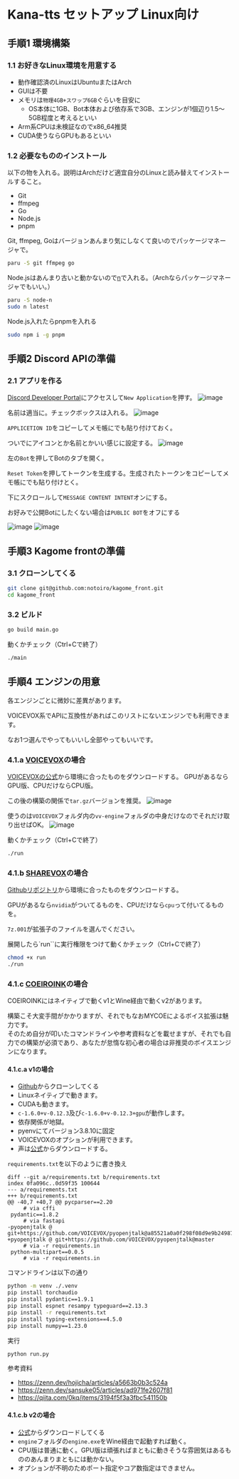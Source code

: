 # Kana-tts セットアップ Linux向け

## 手順1 環境構築

### 1.1 お好きなLinux環境を用意する

- 動作確認済のLinuxはUbuntuまたはArch
- GUIは不要
- メモリは`物理4GB+スワップ6GB`ぐらいを目安に
  - OS本体に1GB、Bot本体および依存系で3GB、エンジンが1個辺り1.5〜5GB程度と考えるといい
- Arm系CPUは未検証なのでx86_64推奨
- CUDA使うならGPUもあるといい

### 1.2 必要なもののインストール

以下の物を入れる。説明はArchだけど適宜自分のLinuxと読み替えてインストールすること。
- Git
- ffmpeg
- Go
- Node.js
- pnpm

Git, ffmpeg, Goはバージョンあんまり気にしなくて良いのでパッケージマネージャで。
```bash
paru -S git ffmpeg go
```

Node.jsはあんまり古いと動かないので[n](https://www.npmjs.com/package/n )で入れる。（Archならパッケージマネージャでもいい。）
```bash
paru -S node-n
sudo n latest
```

Node.js入れたらpnpmを入れる
```bash
sudo npm i -g pnpm
```

## 手順2 Discord APIの準備

### 2.1 アプリを作る

[Discord Developer Portal](https://discord.com/developers/applications )にアクセスして`New Application`を押す。
![image](https://github.com/notoiro/voicevox-tts-discord/assets/114740031/1580dddb-b330-49b1-a417-93ba515acd4d)

名前は適当に。チェックボックスは入れる。
![image](https://github.com/notoiro/voicevox-tts-discord/assets/114740031/407de9ff-a6c3-417d-875b-ccc5a381dcc0)

`APPLICETION ID`をコピーしてメモ帳にでも貼り付けておく。

ついでにアイコンとか名前とかいい感じに設定する。
![image](https://github.com/notoiro/voicevox-tts-discord/assets/114740031/79558e2f-a781-44f5-a87a-45ef7f0ccde4)

左の`Bot`を押してBotのタブを開く。

`Reset Token`を押してトークンを生成する。生成されたトークンをコピーしてメモ帳にでも貼り付けとく。

下にスクロールして`MESSAGE CONTENT INTENT`オンにする。

お好みで公開Botにしたくない場合は`PUBLIC BOT`をオフにする

![image](https://github.com/notoiro/voicevox-tts-discord/assets/114740031/456206c4-a432-4d73-b27a-62e3de7b2771)
![image](https://github.com/notoiro/voicevox-tts-discord/assets/114740031/3bc3555e-ab0e-49e5-8550-df64e4284192)

## 手順3 Kagome frontの準備

### 3.1 クローンしてくる
```bash
git clone git@github.com:notoiro/kagome_front.git
cd kagome_front
```

### 3.2 ビルド
```bash
go build main.go
```

動くかチェック（Ctrl+Cで終了）
```bash
./main
```

## 手順4 エンジンの用意
各エンジンごとに微妙に差異があります。

VOICEVOX系でAPIに互換性があればこのリストにないエンジンでも利用できます。

なお1つ選んでやってもいいし全部やってもいいです。

### 4.1.a [VOICEVOX](https://voicevox.hiroshiba.jp )の場合
[VOICEVOXの公式](https://voicevox.hiroshiba.jp/ )から環境に合ったものをダウンロードする。
GPUがあるならGPU版、CPUだけならCPU版。

この後の構築の関係で`tar.gz`バージョンを推奨。 
![image](https://github.com/notoiro/voicevox-tts-discord/assets/114740031/f8ee50c7-7739-4ef9-9bd2-ff4cdfaa3558)

使うのは`VOICEVOX`フォルダ内の`vv-engine`フォルダの中身だけなのでそれだけ取り出せばOK。
![image](https://github.com/notoiro/voicevox-tts-discord/assets/114740031/f2b5d4ed-ac85-4578-9d6f-ca5f8654ca48)

動くかチェック（Ctrl+Cで終了）
```bash
./run
```

### 4.1.b [SHAREVOX](https://www.sharevox.app )の場合
[Githubリポジトリ](https://github.com/SHAREVOX/sharevox_engine/releases/latest )から環境に合ったものをダウンロードする。

GPUがあるなら`nvidia`がついてるものを、CPUだけなら`cpu`って付いてるものを。

`7z.001`が拡張子のファイルを選んでください。

展開したら`run``に実行権限をつけて動くかチェック（Ctrl+Cで終了）
```bash
chmod +x run
./run
```

### 4.1.c [COEIROINK](https://coeiroink.com )の場合
COEIROINKにはネイティブで動くv1とWine経由で動くv2があります。

構築こそ大変手間がかかりますが、それでもなおMYCOEによるボイス拡張は魅力です。       
そのため自分が叩いたコマンドラインや参考資料などを載せますが、それでも自力での構築が必須であり、あなたが怠惰な初心者の場合は非推奨のボイスエンジンになります。

#### 4.1.c.a v1の場合
- [Github](https://github.com/shirowanisan/voicevox_engine )からクローンしてくる
- Linuxネイティブで動きます。
- CUDAも動きます。
- `c-1.6.0+v-0.12.3`及び`c-1.6.0+v-0.12.3+gpu`が動作します。
- 依存関係が地獄。
- pyenvにてバージョン3.8.10に固定
- VOICEVOXのオプションが利用できます。
- 声は[公式](https://coeiroink.com/download )からダウンロードする。

`requirements.txt`を以下のように書き換え
```ansi
diff --git a/requirements.txt b/requirements.txt
index 0fa096c..0d59f35 100644
--- a/requirements.txt
+++ b/requirements.txt
@@ -40,7 +40,7 @@ pycparser==2.20
     # via cffi
 pydantic==1.8.2
     # via fastapi
-pyopenjtalk @ git+https://github.com/VOICEVOX/pyopenjtalk@a85521a0a0f298f08d9e9b24987b3c77eb4aaff5
+pyopenjtalk @ git+https://github.com/VOICEVOX/pyopenjtalk@master
     # via -r requirements.in
 python-multipart==0.0.5
     # via -r requirements.in
```

コマンドラインは以下の通り
```bash
python -m venv ./.venv
pip install torchaudio
pip install pydantic==1.9.1
pip install espnet resampy typeguard==2.13.3
pip install -r requirements.txt
pip install typing-extensions==4.5.0
pip install numpy==1.23.0
```

実行
```bash
python run.py
```

参考資料

- https://zenn.dev/hojicha/articles/a5663b0b3c524a
- https://zenn.dev/sansuke05/articles/ad971fe2607f81
- https://qiita.com/0kq/items/3194f5f3a3fbc541150b

#### 4.1.c.b v2の場合
- [公式](https://coeiroink.com/download )からダウンロードしてくる
- `engine`フォルダの`engine.exe`をWine経由で起動すれば動く。
- CPU版は普通に動く。GPU版は頑張ればまともに動きそうな雰囲気はあるもののあんまりまともには動かない。
- オプションが不明のためポート指定やコア数指定はできません。















